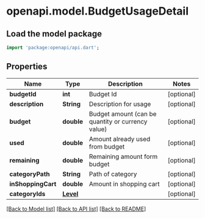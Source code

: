 # openapi.model.BudgetUsageDetail

## Load the model package
```dart
import 'package:openapi/api.dart';
```

## Properties
Name | Type | Description | Notes
------------ | ------------- | ------------- | -------------
**budgetId** | **int** | Budget Id | [optional] 
**description** | **String** | Description for usage | [optional] 
**budget** | **double** | Budget amount (can be quantity or currency value) | [optional] 
**used** | **double** | Amount already used from budget | [optional] 
**remaining** | **double** | Remaining amount form budget | [optional] 
**categoryPath** | **String** | Path of category | [optional] 
**inShoppingCart** | **double** | Amount in shopping cart | [optional] 
**categoryIds** | [**Level**](Level.md) |  | [optional] 

[[Back to Model list]](../README.md#documentation-for-models) [[Back to API list]](../README.md#documentation-for-api-endpoints) [[Back to README]](../README.md)


